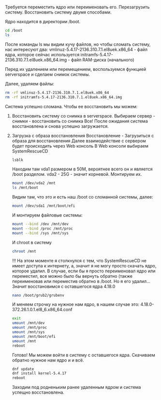 Требуется переместить ядро или переименовать его. Перезагрузить систему.
Восстановить систему двумя способами.

Ядро находится в директории /boot. 
```bash
cd /boot
ls
```
После команды ls мы видим кучу файлов, но чтобы сломать систему, нас интересуют два:
vmlinuz-5.4.17-2136.310.7.1.el8uek.x86_64 - файл ядра, которое сейчас используется
initramfs-5.4.17-2136.310.7.1.el8uek.x86_64.img - файл RAM-диска (начального)

Перед их удалением или перемещением, воспользуемся функцией serverspace и сделаем снимок системы.

Далее, удаляем файлы:
```bash 
rm -rf vmlinuz-5.4.17-2136.310.7.1.el8uek.x86_64
rm -rf initramfs-5.4.17-2136.310.7.1.el8uek.x86_64.img
```
Система успешно сломана. Чтобы ее восстановить мы можем:
1. Восстановить систему со снимка в serverspace.
   Выбираем сервер - снимки - восстановить со снимка
   Все! После ожидания система восстановлена и снова успешно загружается.
2. Загрузка с образа восстановления
   Восстановление - Загрузиться с образа для восстановления
   Далее взаимодействие с сервером будет происходить через Web консоль
   В Web консоли выбираем SystemRescueCD 
   ```bash
   lsblk
   ```
   Находим там vda1 размером в 50M, вероятнее всего он и является /boot разделом.
   vda2 - 25G - значит корневой. Монтируем их.
   ```bash
   mount /dev/vda2 /mnt
   ls /mnt/boot
   ```
   Видим там, что это и есть наш /boot со сломанной системы, далее:
   ```bash
   mount /dev/sda1 /mnt/boot/efi
   ```
   И монтируем файловые системы:
   ```bash
   mount --bind /dev /mnt/dev
   mount --bind /proc /mnt/proc
   mount --bind /sys /mnt/sys
   ```
   И chroot в систему
   ```bash
   chroot /mnt
   ```
   !!! На этом моменте я столкнулся с тем, что SystemRescueCD не имеет доступа к интернету, а, значит я не могу просто скачать ядро, которое удалил.
   В случае, если бы я просто переименовал ядро или переместил, все можно было бы вернуть обратно (также переименовав или переместив обратно в /boot.
   Но я его удалил... Значит восстановимся с оставшегося ядра 4.18.0
   ```bash
   nano /boot/grub2/grubenv
   ```
   И меняем строчку на нужное нам ядро, в нашем случае это: 4.18.0-372.26.1.0.1.el8_6.x86_64.conf
   ```bash
   exit
   umount /mnt/dev
   umount /mnt/proc
   umount /mnt/sys
   umount /mnt/boot/efi
   umount /mnt
   reboot
   ```
   Готово! Мы можем войти в систему с оставшегося ядра. Скачиваем обратно нужное нам ядро и и всё.

   ```bash
   dnf update
   dnf install kernel-5.4.17
   reboot
   ```
   Заходим под родненьким ранее удаленным ядром и система успещно восстановлена.

